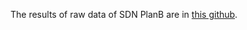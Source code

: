 The results of raw data of SDN PlanB are in [this github](https://github.com/tawanmeow/privacy-sdn-logfile).
